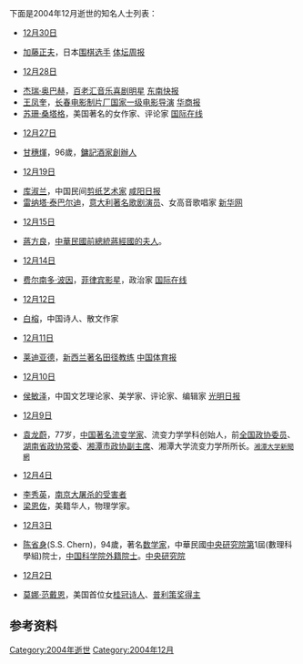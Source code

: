 <noinclude>

下面是2004年12月逝世的知名人士列表：

  - [12月30日](../Page/12月30日.md "wikilink")

<!-- end list -->

  - [加藤正夫](../Page/加藤正夫.md "wikilink")，日本[围棋选手](../Page/围棋.md "wikilink")
    [体坛周报](https://web.archive.org/web/20050825123228/http://www.titansports.cn/data/news/new_news/2004/12/31/279586116.html)

<!-- end list -->

  - [12月28日](../Page/12月28日.md "wikilink")

<!-- end list -->

  - [杰瑞·奥巴赫](https://zh.wikipedia.org/wiki/杰瑞·奥巴赫 "wikilink")，[百老汇音乐喜剧明星](https://zh.wikipedia.org/wiki/百老汇 "wikilink")
    [东南快报](https://web.archive.org/web/20070929103227/http://www.dnkb.com.cn/news/20041231/110043.html)
  - [王凤奎](https://zh.wikipedia.org/wiki/王凤奎 "wikilink")，[长春电影制片厂国家一级电影导演](../Page/长春电影制片厂.md "wikilink")
    [华商报](https://web.archive.org/web/20070927015004/http://fun.huash.com/gb/fun/2004-12/31/content_1536695.htm)
  - [苏珊·桑塔格](../Page/苏珊·桑塔格.md "wikilink")，美国著名的女作家、评论家
    [国际在线](https://web.archive.org/web/20051116090717/http://gb.chinabroadcast.cn/3821/2004/12/29/664@406483.htm)

<!-- end list -->

  - [12月27日](../Page/12月27日.md "wikilink")

<!-- end list -->

  - [甘穗煇](https://zh.wikipedia.org/wiki/甘穗煇 "wikilink")，96歲，[鏞記酒家創辦人](../Page/鏞記酒家.md "wikilink")

<!-- end list -->

  - [12月19日](../Page/12月19日.md "wikilink")

<!-- end list -->

  - [库淑兰](../Page/库淑兰.md "wikilink")，中国民间[剪纸艺术家](../Page/剪纸.md "wikilink")
    [咸阳日报](https://web.archive.org/web/20041224090022/http://www.xianyang.gov.cn/xinwen/detailnew.jsp?corrid=9334)
  - [雷纳塔·泰巴尔迪](https://zh.wikipedia.org/wiki/雷纳塔·泰巴尔迪 "wikilink")，[意大利著名歌剧演员](../Page/意大利.md "wikilink")、女高音歌唱家
    [新华网](http://news.xinhuanet.com/world/2004-12/20/content_2356884.htm)

<!-- end list -->

  - [12月15日](../Page/12月15日.md "wikilink")

<!-- end list -->

  - [蔣方良](../Page/蔣方良.md "wikilink")，[中華民國前總統](../Page/中華民國總統.md "wikilink")[蔣經國的夫人](../Page/蔣經國.md "wikilink")。

<!-- end list -->

  - [12月14日](../Page/12月14日.md "wikilink")

<!-- end list -->

  - [费尔南多·波因](../Page/费尔南多·波因.md "wikilink")，[菲律宾影星](https://zh.wikipedia.org/wiki/菲律宾 "wikilink")，政治家
    [国际在线](https://web.archive.org/web/20050415043136/http://gb.chinabroadcast.cn/3821/2004/12/14/155@390932.htm)

<!-- end list -->

  - [12月12日](../Page/12月12日.md "wikilink")

<!-- end list -->

  - [白榕](https://zh.wikipedia.org/wiki/白榕 "wikilink")，中国诗人、散文作家

<!-- end list -->

  - [12月11日](../Page/12月11日.md "wikilink")

<!-- end list -->

  - [莱迪亚德](../Page/莱迪亚德.md "wikilink")，[新西兰著名](../Page/新西兰.md "wikilink")[田径教练](../Page/田径.md "wikilink")
    [中国体育报](https://web.archive.org/web/20070929095315/http://www.sportsol.com.cn/news/zgtyb/2004-12-16/35012.shtm)

<!-- end list -->

  - [12月10日](../Page/12月10日.md "wikilink")

<!-- end list -->

  - [侯敏泽](https://zh.wikipedia.org/wiki/侯敏泽 "wikilink")，中国文艺理论家、美学家、评论家、编辑家
    [光明日报](http://www.gmw.cn/content/2004-12/29/content_156534.htm)

<!-- end list -->

  - [12月9日](../Page/12月9日.md "wikilink")

<!-- end list -->

  - [袁龙蔚](https://zh.wikipedia.org/wiki/袁龙蔚 "wikilink")，77岁，[中国著名流变学家](https://zh.wikipedia.org/wiki/中国 "wikilink")、流变力学学科创始人，前[全国政协委员](https://zh.wikipedia.org/wiki/全国政协 "wikilink")、[湖南省政协常委](../Page/湖南省.md "wikilink")、[湘潭市政协副主席](../Page/湘潭市.md "wikilink")、湘潭大学流变力学所所长。<small>[湘潭大学新聞網](http://218.75.242.251:8006/index.jsp?cd=news&ac=view&id=1144)</small>

<!-- end list -->

  - [12月4日](../Page/12月4日.md "wikilink")

<!-- end list -->

  - [李秀英](../Page/李秀英_\(1919年\).md "wikilink")，[南京大屠杀的受害者](https://zh.wikipedia.org/wiki/南京大屠杀 "wikilink")
  - [梁恩佐](../Page/梁恩佐.md "wikilink")，美籍华人，物理学家。

<!-- end list -->

  - [12月3日](../Page/12月3日.md "wikilink")

<!-- end list -->

  - [陈省身](../Page/陈省身.md "wikilink")(S.S.
    Chern)，94歲，著名[数学家](../Page/数学家.md "wikilink")，中華民國[中央研究院第](https://zh.wikipedia.org/wiki/中央研究院 "wikilink")1屆(數理科學組)院士，[中国科学院外籍院士](../Page/中国科学院.md "wikilink")。[中央研究院](https://academicians.sinica.edu.tw/index.php?func=1-D)

<!-- end list -->

  - [12月2日](../Page/12月2日.md "wikilink")

<!-- end list -->

  - [莫娜·范戴恩](https://zh.wikipedia.org/wiki/莫娜·范戴恩 "wikilink")，美国首位女[桂冠诗人](https://zh.wikipedia.org/wiki/桂冠诗人 "wikilink")、[普利策奖得主](https://zh.wikipedia.org/wiki/普利策 "wikilink")

## 参考资料

[Category:2004年逝世](https://zh.wikipedia.org/wiki/Category:2004年逝世 "wikilink")
[Category:2004年12月](https://zh.wikipedia.org/wiki/Category:2004年12月 "wikilink")